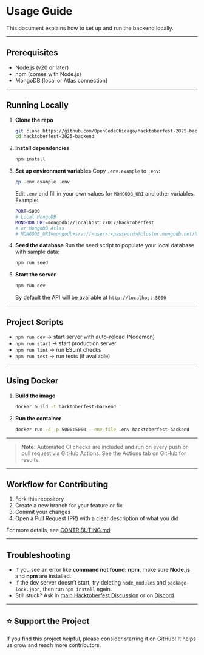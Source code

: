 # Usage Guide

This document explains how to set up and run the backend locally.

---

## Prerequisites

- Node.js (v20 or later)
- npm (comes with Node.js)
- MongoDB (local or Atlas connection)

---

## Running Locally

1. **Clone the repo**
   ```bash
   git clone https://github.com/OpenCodeChicago/hacktoberfest-2025-backend.git
   cd hacktoberfest-2025-backend
   ```
2. **Install dependencies**
   ```bash
   npm install
   ```
3. **Set up environment variables**
   Copy `.env.example` to `.env`:
   ```bash
   cp .env.example .env
   ```
   Edit `.env` and fill in your own values for `MONGODB_URI` and other variables.
   Example:
   ```bash
   PORT=5000
   # Local MongoDB
   MONGODB_URI=mongodb://localhost:27017/hacktoberfest
   # or MongoDB Atlas
   # MONGODB_URI=mongodb+srv://<user>:<password>@cluster.mongodb.net/hacktoberfest
   ```
4. **Seed the database**
   Run the seed script to populate your local database with sample data:
   ```bash
   npm run seed
   ```
5. **Start the server**
   ```bash
   npm run dev
   ```
   By default the API will be available at `http://localhost:5000`

---

## Project Scripts

- `npm run dev` → start server with auto-reload (Nodemon)
- `npm run start` → start production server
- `npm run lint` → run ESLint checks
- `npm run test` → run tests (if available)

---

## Using Docker

1. **Build the image**
   ```bash
   docker build -t hacktoberfest-backend .
   ```
2. **Run the container**
   ```bash
   docker run -d -p 5000:5000 --env-file .env hacktoberfest-backend
   ```

---

> **Note:** Automated CI checks are included and run on every push or pull request via GitHub Actions. See the Actions tab on GitHub for results.

---

## Workflow for Contributing

1. Fork this repository
2. Create a new branch for your feature or fix
3. Commit your changes
4. Open a Pull Request (PR) with a clear description of what you did

For more details, see [CONTRIBUTING.md](../CONTRIBUTING.md)

---

## Troubleshooting

- If you see an error like **command not found: npm**, make sure **Node.js** and **npm** are installed.
- If the dev server doesn’t start, try deleting `node_modules` and `package-lock.json`, then run `npm install` again.
- Still stuck? Ask in [main Hacktoberfest Discussion](https://github.com/orgs/OpenCodeChicago/discussions/2) or on [Discord](https://discord.gg/t6MGsCqdFX)

---

## ⭐ Support the Project

If you find this project helpful, please consider starring it on GitHub! It helps us grow and reach more contributors.